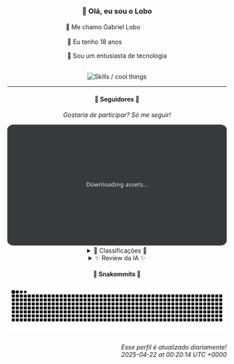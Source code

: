 <div align="center">
  <h3>👋 Olá, eu sou o Lobo</h3>
  
  <p>🐺 Me chamo Gabriel Loboㅤㅤㅤㅤㅤ</p>
  <p>🧔 Eu tenho 18 anosㅤㅤㅤㅤㅤㅤㅤㅤ</p>
  <p>🧠 Sou um entusiasta de tecnologia</p>

  <br/>

  <img width="600" alt="Skills / cool things" src="https://skills-icons.vercel.app/api/icons?i=python,md,html,css,js,github,git,vscode,linux,node,ts,sass,react,vite,vercel,lottie,ionic,capacitor,zustand,framer,firebase,arduino,godot,tailwind,shadcnui,lucide,zorinos,pnpm,reactnative&perline=14" />
</div>

<hr />

<div align="center">
    <h4>👤 Seguidores 👤</h4>
    <p><i>Gostaria de participar? Só me seguir!</i></p>
    <img width="600" src=".github/assets/cards/top3.svg" alt="Top 3 followers contributors (monthly)" />
    <details>
    <summary>🏅 Classificações 🏅</summary>
    <br/>
    <table>
        <thead>
            <tr align="center">
                <th>Posição</th>
                <th>Seguidor</th>
                <th>Contribuições</th>
            </tr>
        </thead>
        <tbody>
            <tr align="center">
                <td>1°</td>
                <td><a href="https://github.com/EvertonMJunior">Everton Marcelino Jr.</a></td>
                <td>170 ctr.</td>
            </tr>
            <tr align="center">
                <td>2°</td>
                <td><a href="https://github.com/wTechnoo">Cézar</a></td>
                <td>74 ctr.</td>
            </tr>
            <tr align="center">
                <td>3°</td>
                <td><a href="https://github.com/gustavosett">Gustavo Carvalho</a></td>
                <td>73 ctr.</td>
            </tr>
            <tr align="center">
                <td>4°</td>
                <td><a href="https://github.com/danko-nobre">Danilo Nobre</a></td>
                <td>68 ctr.</td>
            </tr>
            <tr align="center">
                <td>5°</td>
                <td><a href="https://github.com/LestterX">LestterX</a></td>
                <td>64 ctr.</td>
            </tr>
            <tr align="center">
                <td>6°</td>
                <td><a href="https://github.com/felipegueller">Felipe Gueller</a></td>
                <td>57 ctr.</td>
            </tr>
            <tr align="center">
                <td>7°</td>
                <td><a href="https://github.com/RafaZeero">Rafael Lima de Morais</a></td>
                <td>34 ctr.</td>
            </tr>
            <tr align="center">
                <td>8°</td>
                <td><a href="https://github.com/jeanfbrito">Jean Brito</a></td>
                <td>20 ctr.</td>
            </tr>
            <tr align="center">
                <td>9°</td>
                <td><a href="https://github.com/brunoferreiraff">brunoferreiraff</a></td>
                <td>17 ctr.</td>
            </tr>
            <tr align="center">
                <td>10°</td>
                <td><a href="https://github.com/filipedeschamps">Filipe Deschamps</a></td>
                <td>14 ctr.</td>
            </tr>
        </tbody>
    </table>
    </details>
    <details>
    <summary>✨ Review da IA ✨</summary>
    <br/>
    <div align="justify"><p><b>Everton Marcelino Jr.</b>, parabéns por liderar o ranking com 170 contribuições! Imagino que a maior parte desse esforço hercúleo tenha sido para o TypeORM, afinal, quem não quer contribuir para um ORM que suporta até WebSQL em pleno 2025? E claro, não podemos esquecer do seu repositório pessoal, que continua com impressionantes 0 estrelas desde 2021. Uma verdadeira inspiração!</p>
<p>Cézar, com suas 74 contribuições, você está quase lá! Mas "<i>.NET Developer</i>" sem nenhum repositório recente? Seria esse o lendário "<i>Fullstack in the Middle of Nowhere</i>"? Talvez seja hora de desempoeirar aqueles projetos .NET e mostrar ao mundo o que você tem feito. Ou não, quem sou eu para julgar?</p>
<p><b>Gustavo Carvalho</b>, com 73 contribuições, vemos que você está realmente se dedicando ao OpenTelemetry. Mas será que tanta telemetria está te ajudando a encontrar o caminho para o topo do ranking? Ou você está apenas coletando dados sobre sua própria mediocridade? Ah, e Grafana Tempo... espero que você esteja usando para monitorar o tempo que perdeu contribuindo aqui.</p>
<p><b>Danilo Nobre</b>, o "<i>Full-stack, Game dev e 3D Enthusiast</i>", com 68 contribuições. Vejo que você anda mexendo com Blender. Espero que esteja usando para modelar um troféu de participação, porque para chegar ao topo com esse ritmo, só com muita animação 3D mesmo. E aquele profile field de CPF para Moodle? Clássico!</p>
<p>LestterX, 64 contribuições. Seu "<i>app-entregas-v1</i>" que perde os dados após algumas horas é a metáfora perfeita para a sua participação neste ranking: esforço desperdiçado. E esse "<i>btc-finder</i>" para fins educacionais? Espero que a educação seja sobre como não perder tempo com ideias ruins. Mas ei, pelo menos você tentou, certo?</p>
<p><b>Felipe Gueller</b>, 57 contribuições. "<i>Componentes HTML diversos</i>" e um curso de Origamid? Parece que alguém está tentando desesperadamente sair do tutorial hell. Mas não se preocupe, Felipe, o importante é participar. E quem sabe, um dia, seus componentes HTML diversos ganhem mais de 0 estrelas!</p>
<p>Rafael Lima de Morais, o mestre do "<i>Software Engineer | Go | Typescript | Rust | Vim</i>", com apenas 34 contribuições. Parece que você está ocupado demais configurando o Vim para realmente contribuir. E esse "<i>ragna-clicker</i>"? Sério? Talvez seja hora de clicar menos e codificar mais. Mas ei, pelo menos você usa Rust, o que te faz automaticamente 10% mais cool.</p>
<p><b>Jean Brito</b>, com 20 contribuições, vemos que você andou contribuindo para o Rocket.Chat. Espero que esteja usando-o para coordenar seus esforços para subir no ranking, porque com essa quantidade de contribuições, você vai precisar de muita comunicação para chegar lá. E um Dockerfile para um servidor de jogo? Isso explica muita coisa...</p>
<p>brunoferreiraff, com suas modestas 17 contribuições. Uma "<i>responsive-weather-app</i>"? Que original! E um boilerplate SaaS em NestJS? Parece que alguém está tentando reinventar a roda. Mas não se preocupe, Bruno, o importante é se divertir. E quem sabe, um dia, alguém use seu app de clima para saber se vale a pena sair de casa para contribuir mais.</p>
<p><b>Filipe Deschamps</b>, o "<i>Quer se sentir competente em programação?</i>", com 14 contribuições. Parece que você está ocupado demais vendendo cursos para realmente contribuir. Mas ei, pelo menos você tem um algoritmo de fogo do DOOM! Isso é bem mais útil do que qualquer contribuição real, certo? E o clone do Tabnews? Meta total!</p>
<p>CookieUkw, o lanterninha com 11 contribuições. Um "<i>chat simulation for interactive stories</i>"? Que fofo! E uma "<i>artificial intelligence capable of holding normal conversations</i>"? Parece ambicioso. Mas com essa quantidade de contribuições, talvez seja melhor se concentrar em fazer a IA aprender a contribuir no seu lugar. Boa sorte!</p>
</div>
    </details>
</div>

<div align="center">
  <h4>🐍 Snakommits 🐍</h4>
    <picture>
      <source media="(prefers-color-scheme: dark)" srcset="https://raw.githubusercontent.com/Lobooooooo14/Lobooooooo14/snake-output/snake-dark.svg">
      <source media="(prefers-color-scheme: light)" srcset="https://raw.githubusercontent.com/Lobooooooo14/Lobooooooo14/snake-output/snake-light.svg">
      <img alt="github contribution grid snake animation" src="https://raw.githubusercontent.com/Lobooooooo14/Lobooooooo14/snake-output/snake-light.svg">
    </picture>
</div>

<h6 align="right">
  Esse perfil é atualizado diariamente!<br/> <i>2025-04-22 at 00:20:14 UTC +0000</i>
<h6>